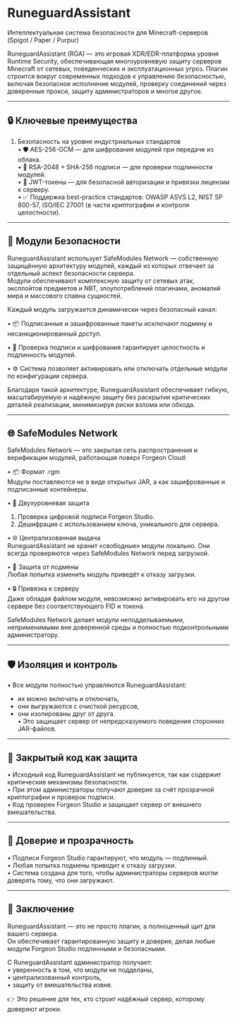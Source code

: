 # RuneguardAssistant

Интеллектуальная система безопасности для Minecraft-серверов (Spigot / Paper / Purpur)

RuneguardAssistant (RGA) — это игровая XDR/EDR-платформа уровня Runtime Security, обеспечивающая многоуровневую защиту серверов Minecraft от сетевых, поведенческих и эксплуатационных угроз. Плагин строится вокруг современных подходов к управлению безопасностью, включая безопасное исполнение модулей, проверку соединений через доверенные прокси, защиту администраторов и многое другое.

---

## 🔒 Ключевые преимущества

1. Безопасность на уровне индустриальных стандартов  
   • 🛡 AES-256-GCM — для шифрования модулей при передаче из облака.  
   • 🔑 RSA-2048 + SHA-256 подписи — для проверки подлинности модулей.  
   • 📝 JWT-токены — для безопасной авторизации и привязки лицензии к серверу.  
   • ✅ Поддержка best-practice стандартов: OWASP ASVS L2, NIST SP 800-57, ISO/IEC 27001 (в части криптографии и контроля целостности).

---

## 🔧 Модули Безопасности

RuneguardAssistant использует SafeModules Network — собственную защищённую архитектуру модулей, каждый из которых отвечает за отдельный аспект безопасности сервера.  
Модули обеспечивают комплексную защиту от сетевых атак, эксплойтов предметов и NBT, злоупотреблений плагинами, аномалий мира и массового спавна сущностей.

Каждый модуль загружается динамически через безопасный канал:  

• 📦 Подписанные и зашифрованные пакеты исключают подмену и несанкционированный доступ.  

• 🔑 Проверка подписи и шифрования гарантирует целостность и подлинность модулей.  

• ⚙️ Система позволяет активировать или отключать отдельные модули по конфигурации сервера.

Благодаря такой архитектуре, RuneguardAssistant обеспечивает гибкую, масштабируемую и надёжную защиту без раскрытия критических деталей реализации, минимизируя риски взлома или обхода.

---

## 🌐 SafeModules Network

SafeModules Network — это закрытая сеть распространения и верификации модулей, работающая поверх Forgeon Cloud: 

• 📦 Формат .rgm  
Модули поставляются не в виде открытых JAR, а как зашифрованные и подписанные контейнеры.  

• 🔑 Двухуровневая защита  
  1. Проверка цифровой подписи Forgeon Studio.  
  2. Дешифрация с использованием ключа, уникального для сервера.
     
• 🌐 Централизованная выдача  
RuneguardAssistant не хранит «свободные» модули локально. Они всегда проверяются через SafeModules Network перед загрузкой.  

• 🚫 Защита от подмены  
Любая попытка изменить модуль приведёт к отказу загрузки.  

• 🔒 Привязка к серверу  
Даже обладая файлом модуля, невозможно активировать его на другом сервере без соответствующего FID и токена.

SafeModules Network делает модули неподделываемыми, неприменимыми вне доверенной среды и полностью подконтрольными администратору.

---

## 🛡 Изоляция и контроль

• Все модули полностью управляются RuneguardAssistant:  
  - их можно включать и отключать,  
  - они выгружаются с очисткой ресурсов,  
  - они изолированы друг от друга.  
• Это защищает сервер от непредсказуемого поведения сторонних JAR-файлов.

---

## 🔐 Закрытый код как защита

• Исходный код RuneguardAssistant не публикуется, так как содержит критические механизмы безопасности.  
• При этом администраторы получают доверие за счёт прозрачной криптографии и проверок подписи.  
• Код проверен Forgeon Studio и защищает сервер от внешнего вмешательства.

---

## 🤝 Доверие и прозрачность

• Подписи Forgeon Studio гарантируют, что модуль — подлинный.  
• Любая попытка подмены приводит к отказу загрузки.  
• Система создана для того, чтобы администраторы серверов могли доверять тому, что они загружают.

---

## 📜 Заключение

RuneguardAssistant — это не просто плагин, а полноценный щит для вашего сервера.  
Он обеспечивает гарантированную защиту и доверие, делая любые модули Forgeon Studio подлинными и безопасными.

С RuneguardAssistant администратор получает:  
• уверенность в том, что модули не подделаны,  
• централизованный контроль,  
• защиту от вмешательства извне.

👉 Это решение для тех, кто строит надёжный сервер, которому доверяют игроки.
